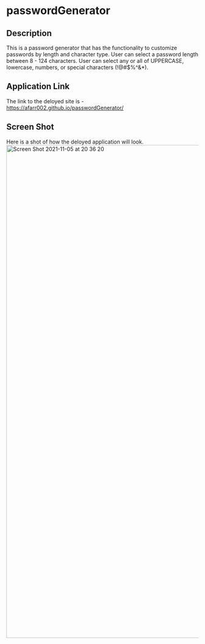 # passwordGenerator

## Description

This is a password generator that has the functionality to customize passwords by length and character type.
User can select a password length between 8 - 124 characters.
User can select any or all of UPPERCASE, lowercase, numbers, or special characters (!@#$%^&\*).

## Application Link

The link to the deloyed site is - https://afarr002.github.io/passwordGenerator/

## Screen Shot

Here is a shot of how the deloyed application will look.
<img width="1291" alt="Screen Shot 2021-11-05 at 20 36 20" src="https://user-images.githubusercontent.com/88466341/140596199-6bbd36f1-537b-4cdc-b4ca-ba753de54273.png">
